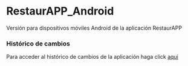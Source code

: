 # RestaurAPP_Android
Versión para dispositivos móviles Android de la aplicación RestaurAPP

### Histórico de cambios
Para acceder al histórico de cambios de la aplicación haga click [aqui](https://github.com/DavidAntunezPerez/RestaurAPP_Android/commits)
